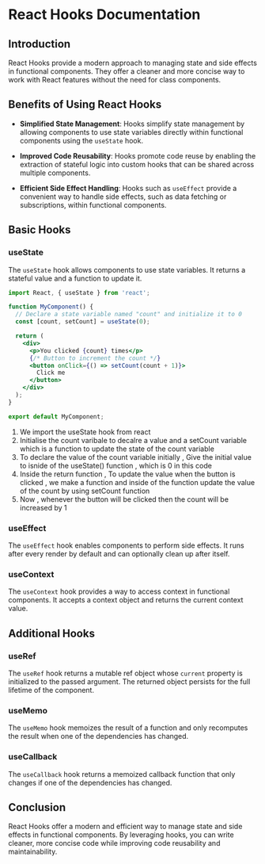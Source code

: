 # React Hooks Documentation

## Introduction

React Hooks provide a modern approach to managing state and side effects in functional components. They offer a cleaner and more concise way to work with React features without the need for class components.

## Benefits of Using React Hooks

- **Simplified State Management**: Hooks simplify state management by allowing components to use state variables directly within functional components using the `useState` hook.
  
- **Improved Code Reusability**: Hooks promote code reuse by enabling the extraction of stateful logic into custom hooks that can be shared across multiple components.
  
- **Efficient Side Effect Handling**: Hooks such as `useEffect` provide a convenient way to handle side effects, such as data fetching or subscriptions, within functional components.

## Basic Hooks

### useState

The `useState` hook allows components to use state variables. It returns a stateful value and a function to update it.
```jsx
import React, { useState } from 'react';

function MyComponent() {
  // Declare a state variable named "count" and initialize it to 0
  const [count, setCount] = useState(0);

  return (
    <div>
      <p>You clicked {count} times</p>
      {/* Button to increment the count */}
      <button onClick={() => setCount(count + 1)}>
        Click me
      </button>
    </div>
  );
}

export default MyComponent;

```
<ol>
  <li>We import the useState hook from react</li>
  <li>Initialise the count varibale to decalre a value and a setCount variable which is a function to update the state of the count variable</li>
  <li>To declare the value of the count variable initially , Give the initial value to isnide of the useState() function , which is 0 in this code</li>
  <li>Inside the return function , To update the value when the button is clicked , we make a function and inside of the function update the value of the count 
  by using setCount function
  </li>
  <li>Now , whenever the button will be clicked then the count will be increased by 1 </li>
</ol>

### useEffect

The `useEffect` hook enables components to perform side effects. It runs after every render by default and can optionally clean up after itself.

### useContext

The `useContext` hook provides a way to access context in functional components. It accepts a context object and returns the current context value.

## Additional Hooks

### useRef

The `useRef` hook returns a mutable ref object whose `current` property is initialized to the passed argument. The returned object persists for the full lifetime of the component.

### useMemo

The `useMemo` hook memoizes the result of a function and only recomputes the result when one of the dependencies has changed.

### useCallback

The `useCallback` hook returns a memoized callback function that only changes if one of the dependencies has changed.

## Conclusion

React Hooks offer a modern and efficient way to manage state and side effects in functional components. By leveraging hooks, you can write cleaner, more concise code while improving code reusability and maintainability.
